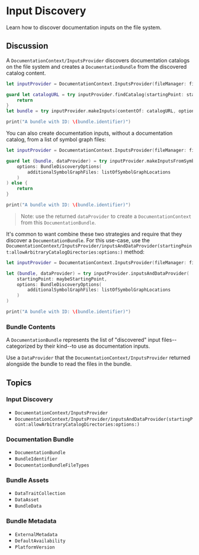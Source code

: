 # Input Discovery

Learn how to discover documentation inputs on the file system.

## Discussion

A ``DocumentationContext/InputsProvider`` discovers documentation catalogs on the file system and creates a ``DocumentationBundle`` from the discovered catalog content.

```swift
let inputProvider = DocumentationContext.InputsProvider(fileManager: fileSystem)

guard let catalogURL = try inputProvider.findCatalog(startingPoint: startingPoint) else {
    return
}
let bundle = try inputProvider.makeInputs(contentOf: catalogURL, options: BundleDiscoveryOptions())

print("A bundle with ID: \(bundle.identifier)")
```

You can also create documentation inputs, without a documentation catalog, from a list of symbol graph files: 

```swift
let inputProvider = DocumentationContext.InputsProvider(fileManager: fileSystem)

guard let (bundle, dataProvider) = try inputProvider.makeInputsFromSymbolGraphs(
    options: BundleDiscoveryOptions(
        additionalSymbolGraphFiles: listOfSymbolGraphLocations
    )
) else {
    return
}

print("A bundle with ID: \(bundle.identifier)")
```

> Note: use the returned `dataProvider` to create a ``DocumentationContext`` from this ``DocumentationBundle``. 

It's common to want combine these two strategies and require that they discover a ``DocumentationBundle``. 
For this use-case, use the
``DocumentationContext/InputsProvider/inputsAndDataProvider(startingPoint:allowArbitraryCatalogDirectories:options:)`` method:

```swift
let inputProvider = DocumentationContext.InputsProvider(fileManager: fileSystem)

let (bundle, dataProvider) = try inputProvider.inputsAndDataProvider(
    startingPoint: maybeStartingPoint,
    options: BundleDiscoveryOptions(
        additionalSymbolGraphFiles: listOfSymbolGraphLocations
    )
)

print("A bundle with ID: \(bundle.identifier)")
```

### Bundle Contents

A ``DocumentationBundle`` represents the list of "discovered" input files--categorized by their kind--to use as documentation inputs.

Use a ``DataProvider`` that the ``DocumentationContext/InputsProvider`` returned alongside the bundle to read the files in the bundle.

## Topics

### Input Discovery

- ``DocumentationContext/InputsProvider``
- ``DocumentationContext/InputsProvider/inputsAndDataProvider(startingPoint:allowArbitraryCatalogDirectories:options:)``

### Documentation Bundle

- ``DocumentationBundle``
- ``BundleIdentifier``
- ``DocumentationBundleFileTypes``

### Bundle Assets

- ``DataTraitCollection``
- ``DataAsset``
- ``BundleData``

### Bundle Metadata

- ``ExternalMetadata``
- ``DefaultAvailability``
- ``PlatformVersion``

<!-- Copyright (c) 2021-2024 Apple Inc and the Swift Project authors. All Rights Reserved. -->
